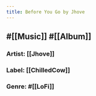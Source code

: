 ```yaml
---
title: Before You Go by Jhove
---
```


## #[[Music]] #[[Album]]
### Artist: [[Jhove]]

### Label: [[ChilledCow]]

### Genre: #[[LoFi]]
